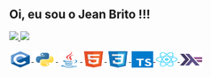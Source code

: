 ## Oi, eu sou o Jean Brito !!!
  <div>
  <a href="https://github.com/kirito2911">
  <img height="180em"   src="https://github-readme-stats.vercel.app/api?username=kirito2911&show_icons=true&theme=cobalt&include_all_commits=true&count_private=true"/>
  <img height="180em" src="https://github-readme-stats.vercel.app/api/top-langs/?username=kirito2911&layout=compact&langs_count=7&theme=cobalt"/>
 </div>

 
 <div style="display: inline_block"><br>
  <img align="center" alt="JeanC" height="30" width="40" src="https://raw.githubusercontent.com/devicons/devicon/master/icons/c/c-original.svg">
  <img align="center" alt="JeanPython" height="30" width="40" src="https://raw.githubusercontent.com/devicons/devicon/master/icons/python/python-original.svg">
  <img align="center" alt="JeanJava" height="30" width="40" src="https://raw.githubusercontent.com/devicons/devicon/master/icons/java/java-original.svg">
  <img align="center" alt="JeanHTML" height="30" width="40" src="https://raw.githubusercontent.com/devicons/devicon/master/icons/html5/html5-original.svg">
  <img align="center" alt="JeanCSS" height="30" width="40" src="https://raw.githubusercontent.com/devicons/devicon/master/icons/css3/css3-original.svg">
  <img align="center" alt="JeanTs" height="30" width="40" src="https://raw.githubusercontent.com/devicons/devicon/master/icons/typescript/typescript-plain.svg">
  <img align="center" alt="JeanReact" height="30" width="40" src="https://raw.githubusercontent.com/devicons/devicon/master/icons/react/react-original.svg">
  <img align="center" alt="JeanHaskell" height="30" width="40" src="https://raw.githubusercontent.com/devicons/devicon/master/icons/haskell/haskell-original.svg">
 </div>

  ##
 
